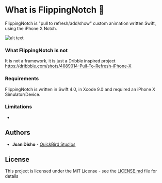 # What is FlippingNotch 🤙
FlippingNotch is "pull to refresh/add/show" custom animation written Swift, using the iPhone X Notch. 

![alt text](https://cdn.dribbble.com/users/793057/screenshots/4089014/iphone-x-pull-to-refresh.gif)

### What FlippingNotch is not
It is not a framework, it is just a Dribble inspired project https://dribbble.com/shots/4089014-Pull-To-Refresh-iPhone-X

### Requirements
FlippingNotch is written in Swift 4.0, in Xcode 9.0 and required an iPhone X Simulator/Device.

### Limitations
- 


## Authors

* **Joan Disho** - [QuickBird Studios](http://www.quickbirdstudios.com)

## License

This project is licensed under the MIT License - see the [LICENSE.md](LICENSE.md) file for details
